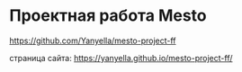 # Проектная работа Mesto

https://github.com/Yanyella/mesto-project-ff

страница сайта: https://yanyella.github.io/mesto-project-ff/